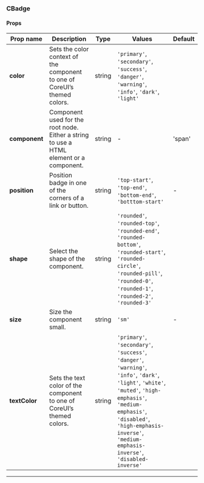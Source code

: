 ### CBadge

#### Props

| Prop name     | Description                                                                             | Type   | Values                                                                                                                                                                                                                                                    | Default |
| ------------- | --------------------------------------------------------------------------------------- | ------ | --------------------------------------------------------------------------------------------------------------------------------------------------------------------------------------------------------------------------------------------------------- | ------- |
| **color**     | Sets the color context of the component to one of CoreUI’s themed colors.               | string | `'primary'`, `'secondary'`, `'success'`, `'danger'`, `'warning'`, `'info'`, `'dark'`, `'light'`                                                                                                                                                           |         |
| **component** | Component used for the root node. Either a string to use a HTML element or a component. | string | -                                                                                                                                                                                                                                                         | 'span'  |
| **position**  | Position badge in one of the corners of a link or button.                               | string | `'top-start'`, `'top-end'`, `'bottom-end'`, `'botttom-start'`                                                                                                                                                                                             | -       |
| **shape**     | Select the shape of the component.                                                      | string | `'rounded'`, `'rounded-top'`, `'rounded-end'`, `'rounded-bottom'`, `'rounded-start'`, `'rounded-circle'`, `'rounded-pill'`, `'rounded-0'`, `'rounded-1'`, `'rounded-2'`, `'rounded-3'`                                                                    |         |
| **size**      | Size the component small.                                                               | string | `'sm'`                                                                                                                                                                                                                                                    | -       |
| **textColor** | Sets the text color of the component to one of CoreUI’s themed colors.                  | string | `'primary'`, `'secondary'`, `'success'`, `'danger'`, `'warning'`, `'info'`, `'dark'`, `'light'`, `'white'`, `'muted'`, `'high-emphasis'`, `'medium-emphasis'`, `'disabled'`, `'high-emphasis-inverse'`, `'medium-emphasis-inverse'`, `'disabled-inverse'` |         |

---
